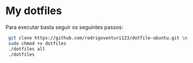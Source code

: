 # My dotfiles

Para executar basta seguir os seguintes passos:

```sh
 git clone https://github.com/rodrigoventuri123/dotfile-ubuntu.git \n
 sudo chmod +x dotfiles
 ./dotfiles all
 ./dotfiles
```
